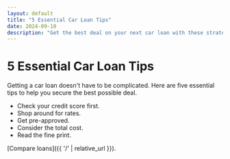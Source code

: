 ```yaml
---
layout: default
title: "5 Essential Car Loan Tips"
date: 2024-09-10
description: "Get the best deal on your next car loan with these strategies."
---
```


# 5 Essential Car Loan Tips

Getting a car loan doesn't have to be complicated. Here are five essential tips to help you secure the best possible deal.

- Check your credit score first.
- Shop around for rates.
- Get pre-approved.
- Consider the total cost.
- Read the fine print.

[Compare loans]({{ '/' | relative_url }}).
